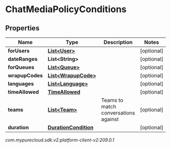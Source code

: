 # ChatMediaPolicyConditions


## Properties

| Name | Type | Description | Notes |
| ------------ | ------------- | ------------- | ------------- |
| **forUsers** | [**List&lt;User&gt;**](User) |  |  [optional] |
| **dateRanges** | **List&lt;String&gt;** |  |  [optional] |
| **forQueues** | [**List&lt;Queue&gt;**](Queue) |  |  [optional] |
| **wrapupCodes** | [**List&lt;WrapupCode&gt;**](WrapupCode) |  |  [optional] |
| **languages** | [**List&lt;Language&gt;**](Language) |  |  [optional] |
| **timeAllowed** | [**TimeAllowed**](TimeAllowed) |  |  [optional] |
| **teams** | [**List&lt;Team&gt;**](Team) | Teams to match conversations against |  [optional] |
| **duration** | [**DurationCondition**](DurationCondition) |  |  [optional] |




_com.mypurecloud.sdk.v2:platform-client-v2:209.0.1_
